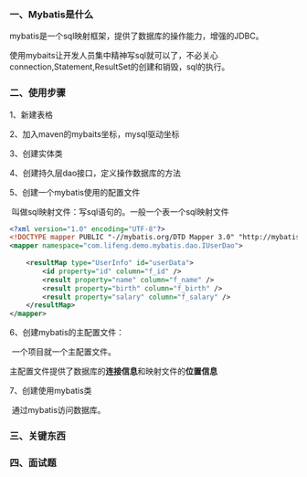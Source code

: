 ### **一、Mybatis是什么**

mybatis是一个sql映射框架，提供了数据库的操作能力，增强的JDBC。

使用mybaits让开发人员集中精神写sql就可以了，不必关心connection,Statement,ResultSet的创建和销毁，sql的执行。

### 二、使用步骤

1、新建表格

2、加入maven的mybaits坐标，mysql驱动坐标

3、创建实体类

4、创建持久层dao接口，定义操作数据库的方法

5、创建一个mybatis使用的配置文件

​	叫做sql映射文件：写sql语句的。一般一个表一个sql映射文件

```xml
<?xml version="1.0" encoding="UTF-8"?>
<!DOCTYPE mapper PUBLIC "-//mybatis.org/DTD Mapper 3.0" "http://mybatis.org/dtd/mybatis-3-mapper.dtd">
<mapper namespace="com.lifeng.demo.mybatis.dao.IUserDao">
 
    <resultMap type="UserInfo" id="userData">
        <id property="id" column="f_id" />
        <result property="name" column="f_name" />
        <result property="birth" column="f_birth" />
        <result property="salary" column="f_salary" />
    </resultMap>
</mapper>
```



6、创建mybatis的主配置文件：

​	一个项目就一个主配置文件。

​	主配置文件提供了数据库的**连接信息**和映射文件的**位置信息**

7、创建使用mybatis类

​	通过mybatis访问数据库。

### 三、关键东西



### 四、面试题